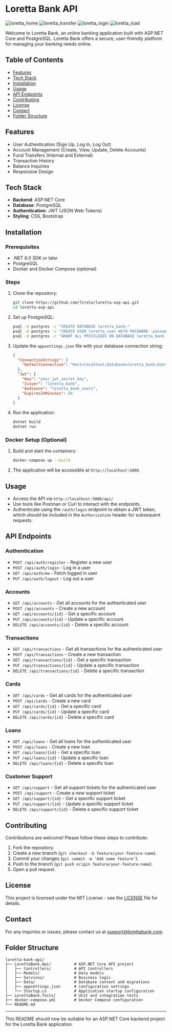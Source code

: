 # Loretta Bank API

![loretta_home](https://github.com/user-attachments/assets/020920f9-7df1-4090-93e4-cff8b341ab46)
![loretta_transfer](https://github.com/user-attachments/assets/817f8b9f-13e4-499b-9ffe-33f44329045b)
![loretta_login](https://github.com/user-attachments/assets/8cc80f60-74c2-4a40-a863-2490ceb3a5a0)
![loretta_load](https://github.com/user-attachments/assets/dfd0bd1a-761e-4c9f-a6c0-5451cbf64428)

Welcome to Loretta Bank, an online banking application built with ASP.NET Core and PostgreSQL. Loretta Bank offers a secure, user-friendly platform for managing your banking needs online.

## Table of Contents

- [Features](#features)
- [Tech Stack](#tech-stack)
- [Installation](#installation)
- [Usage](#usage)
- [API Endpoints](#api-endpoints)
- [Contributing](#contributing)
- [License](#license)
- [Contact](#contact)
- [Folder Structure](#folder-structure)

## Features

- User Authentication (Sign Up, Log In, Log Out)
- Account Management (Create, View, Update, Delete Accounts)
- Fund Transfers (Internal and External)
- Transaction History
- Balance Inquiries
- Responsive Design

## Tech Stack

- **Backend**: ASP.NET Core
- **Database**: PostgreSQL
- **Authentication**: JWT (JSON Web Tokens)
- **Styling**: CSS, Bootstrap

## Installation

### Prerequisites

- .NET 6.0 SDK or later
- PostgreSQL
- Docker and Docker Compose (optional)

### Steps

1. Clone the repository:

    ```bash
    git clone https://github.com/7irelo/loretta-asp-api.git
    cd loretta-asp-api
    ```

2. Set up PostgreSQL:

    ```bash
    psql -U postgres -c "CREATE DATABASE loretta_bank;"
    psql -U postgres -c "CREATE USER loretta_user WITH PASSWORD 'password';"
    psql -U postgres -c "GRANT ALL PRIVILEGES ON DATABASE loretta_bank TO loretta_user;"
    ```

3. Update the `appsettings.json` file with your database connection string:

    ```json
    {
      "ConnectionStrings": {
        "DefaultConnection": "Host=localhost;Database=loretta_bank;Username=loretta_user;Password=password"
      },
      "Jwt": {
        "Key": "your_jwt_secret_key",
        "Issuer": "loretta_bank",
        "Audience": "loretta_bank_users",
        "ExpiresInMinutes": 60
      }
    }
    ```

4. Run the application:

    ```bash
    dotnet build
    dotnet run
    ```

### Docker Setup (Optional)

1. Build and start the containers:

    ```bash
    docker-compose up --build
    ```

2. The application will be accessible at `http://localhost:5000`.

## Usage

- Access the API via `http://localhost:5000/api/`
- Use tools like Postman or Curl to interact with the endpoints.
- Authenticate using the `/auth/login` endpoint to obtain a JWT token, which should be included in the `Authorization` header for subsequent requests.

## API Endpoints

### Authentication

- `POST /api/auth/register` - Register a new user
- `POST /api/auth/login` - Log in a user
- `GET /api/auth/me` - Fetch logged in user
- `PUT /api/auth/logout` - Log out a user

### Accounts

- `GET /api/accounts` - Get all accounts for the authenticated user
- `POST /api/accounts` - Create a new account
- `GET /api/accounts/{id}` - Get a specific account
- `PUT /api/accounts/{id}` - Update a specific account
- `DELETE /api/accounts/{id}` - Delete a specific account

### Transactions

- `GET /api/transactions` - Get all transactions for the authenticated user
- `POST /api/transactions` - Create a new transaction
- `GET /api/transactions/{id}` - Get a specific transaction
- `PUT /api/transactions/{id}` - Update a specific transaction
- `DELETE /api/transactions/{id}` - Delete a specific transaction

### Cards

- `GET /api/cards` - Get all cards for the authenticated user
- `POST /api/cards` - Create a new card
- `GET /api/cards/{id}` - Get a specific card
- `PUT /api/cards/{id}` - Update a specific card
- `DELETE /api/cards/{id}` - Delete a specific card

### Loans

- `GET /api/loans` - Get all loans for the authenticated user
- `POST /api/loans` - Create a new loan
- `GET /api/loans/{id}` - Get a specific loan
- `PUT /api/loans/{id}` - Update a specific loan
- `DELETE /api/loans/{id}` - Delete a specific loan

### Customer Support

- `GET /api/support` - Get all support tickets for the authenticated user
- `POST /api/support` - Create a new support ticket
- `GET /api/support/{id}` - Get a specific support ticket
- `PUT /api/support/{id}` - Update a specific support ticket
- `DELETE /api/support/{id}` - Delete a specific support ticket

## Contributing

Contributions are welcome! Please follow these steps to contribute:

1. Fork the repository.
2. Create a new branch (`git checkout -b feature/your-feature-name`).
3. Commit your changes (`git commit -m 'Add some feature'`).
4. Push to the branch (`git push origin feature/your-feature-name`).
5. Open a pull request.

## License

This project is licensed under the MIT License - see the [LICENSE](LICENSE) file for details.

## Contact

For any inquiries or issues, please contact us at [support@lorettabank.com](mailto:support@lorettabank.com).

## Folder Structure

```
loretta-bank-api/
├── LorettaBank.Api/          # ASP.NET Core API project
│   ├── Controllers/          # API Controllers
│   ├── Models/               # Data models
│   ├── Services/             # Business logic
│   ├── Data/                 # Database context and migrations
│   ├── appsettings.json      # Configuration settings
│   └── Startup.cs            # Application startup configuration
├── LorettaBank.Tests/        # Unit and integration tests
├── docker-compose.yml        # Docker Compose configuration
└── README.md
```

---

This README should now be suitable for an ASP.NET Core backend project for the Loretta Bank application.
